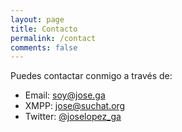 ```yaml
---
layout: page
title: Contacto
permalink: /contact
comments: false
---
```


Puedes contactar conmigo a través de:

* Email: [soy@jose.ga](mailto:soy@jose.ga)
* XMPP: [jose@suchat.org](xmpp:jose@suchat.org)
* Twitter: [@joselopez_ga](https://twitter.com/joselopez_ga)
